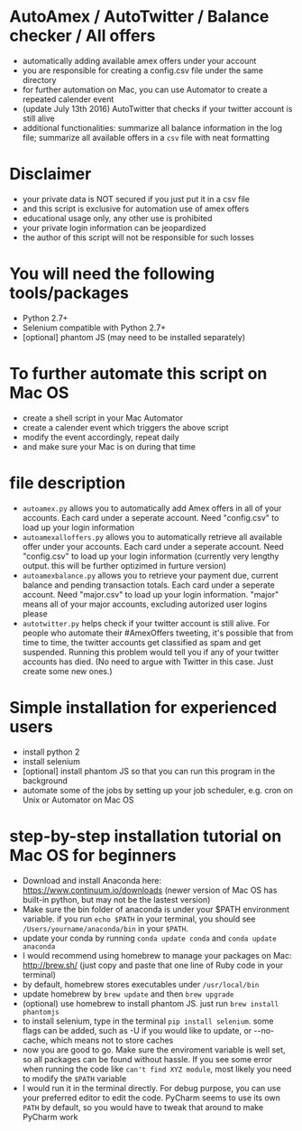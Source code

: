 # AutoAmex / AutoTwitter / Balance checker / All offers
- automatically adding available amex offers under your account
- you are responsible for creating a config.csv file under the same directory
- for further automation on Mac, you can use Automator to create a repeated calender event
- (update July 13th 2016) AutoTwitter that checks if your twitter account is still alive
- additional functionalities: summarize all balance information in the log file; summarize all available offers in a `csv` file with neat formatting

# Disclaimer
- your private data is NOT secured if you just put it in a csv file
- and this script is exclusive for automation use of amex offers
- educational usage only, any other use is prohibited
- your private login information can be jeopardized
- the author of this script will not be responsible for such losses

# You will need the following tools/packages
- Python 2.7+
- Selenium compatible with Python 2.7+
- [optional] phantom JS (may need to be installed separately)

# To further automate this script on Mac OS
- create a shell script in your Mac Automator
- create a calender event which triggers the above script
- modify the event accordingly, repeat daily
- and make sure your Mac is on during that time

# file description
- `autoamex.py` allows you to automatically add Amex offers in all of your accounts. Each card under a seperate account. Need "config.csv" to load up your login information
- `autoamexalloffers.py` allows you to automatically retrieve all available offer under your accounts. Each card under a seperate account. Need "config.csv" to load up your login information (currently very lengthy output. this will be further optizimed in furture version)
- `autoamexbalance.py` allows you to retrieve your payment due, current balance and pending transaction totals. Each card under a seperate account. Need "major.csv" to load up your login information. "major" means all of your major accounts, excluding autorized user logins please
- `autotwitter.py` helps check if your twitter account is still alive. For people who automate their #AmexOffers tweeting, it's possible that from time to time, the twitter accounts get classified as spam and get suspended. Running this problem would tell you if any of your twitter accounts has died. (No need to argue with Twitter in this case. Just create some new ones.)

# Simple installation for experienced users
- install python 2
- install selenium
- [optional] install phantom JS so that you can run this program in the background
- automate some of the jobs by setting up your job scheduler, e.g. cron on Unix or Automator on Mac OS

# step-by-step installation tutorial on Mac OS for beginners
- Download and install Anaconda here: https://www.continuum.io/downloads (newer version of Mac OS has built-in python, but may not be the lastest version)
- Make sure the bin folder of anaconda is under your $PATH environment variable. if you run `echo $PATH` in your terminal, you should see `/Users/yourname/anaconda/bin` in your `$PATH`.
- update your conda by running `conda update conda` and `conda update anaconda`
- I would recommend using homebrew to manage your packages on Mac: http://brew.sh/ (just copy and paste that one line of Ruby code in your terminal)
- by default, homebrew stores executables under `/usr/local/bin`
- update homebrew by `brew update` and then `brew upgrade`
- (optional) use homebrew to install phantom JS. just run `brew install phantomjs`
- to install selenium, type in the terminal `pip install selenium`. some flags can be added, such as -U if you would like to update, or --no-cache, which means not to store caches
- now you are good to go. Make sure the enviroment variable is well set, so all packages can be found without hassle. If you see some error when running the code like `can't find XYZ module`, most likely you need to modify the `$PATH` variable
- I would run it in the terminal directly. For debug purpose, you can use your preferred editor to edit the code. PyCharm seems to use its own `PATH` by default, so you would have to tweak that around to make PyCharm work
